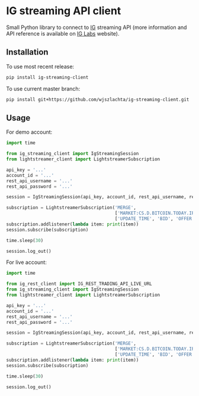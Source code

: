# IG streaming API client

Small Python library to connect to [IG](https://www.ig.com/) streaming API (more information and API reference is available on [IG Labs](https://labs.ig.com/) website).

## Installation

To use most recent release:

```bash
pip install ig-streaming-client
```

To use current master branch:

```bash
pip install git+https://github.com/wjszlachta/ig-streaming-client.git
```

## Usage

For demo account:

```python
import time

from ig_streaming_client import IgStreamingSession
from lightstreamer_client import LightstreamerSubscription

api_key = '...'
account_id = '...'
rest_api_username = '...'
rest_api_password = '...'

session = IgStreamingSession(api_key, account_id, rest_api_username, rest_api_password)

subscription = LightstreamerSubscription('MERGE',
                                         ['MARKET:CS.D.BITCOIN.TODAY.IP'],
                                         ['UPDATE_TIME', 'BID', 'OFFER'])
subscription.addlistener(lambda item: print(item))
session.subscribe(subscription)

time.sleep(30)

session.log_out()
```

For live account:

```python
import time

from ig_rest_client import IG_REST_TRADING_API_LIVE_URL
from ig_streaming_client import IgStreamingSession
from lightstreamer_client import LightstreamerSubscription

api_key = '...'
account_id = '...'
rest_api_username = '...'
rest_api_password = '...'

session = IgStreamingSession(api_key, account_id, rest_api_username, rest_api_password, rest_api_url=IG_REST_TRADING_API_LIVE_URL)

subscription = LightstreamerSubscription('MERGE',
                                         ['MARKET:CS.D.BITCOIN.TODAY.IP'],
                                         ['UPDATE_TIME', 'BID', 'OFFER'])
subscription.addlistener(lambda item: print(item))
session.subscribe(subscription)

time.sleep(30)

session.log_out()
```
